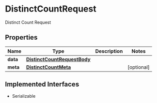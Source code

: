 

# DistinctCountRequest

Distinct Count Request

## Properties

Name | Type | Description | Notes
------------ | ------------- | ------------- | -------------
**data** | [**DistinctCountRequestBody**](DistinctCountRequestBody.md) |  | 
**meta** | [**DistinctCountMeta**](DistinctCountMeta.md) |  |  [optional]


## Implemented Interfaces

* Serializable


